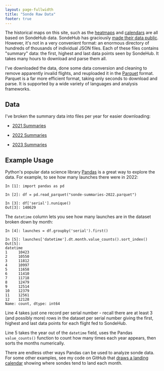```yaml
---
layout: page-fullwidth
title: "Sonde Raw Data"
footer: true
---
```


The historical maps on this site, such as the [heatmaps](/heatmaps) and
[calendars](/calendars) are all based on SondeHub data. SondeHub has graciously
[made their data public](https://github.com/projecthorus/sondehub-analysis).
However, it's not in a very convenient format: an enormous directory of hundreds
of thousands of individual JSON files. Each of these files contains "summary"
data: the first, highest and last data points seen by SondeHub. It takes many
hours to download and parse them all.

I've downloaded the data, done some data conversion and cleaning to remove
apparently invalid flights, and reuploaded it in the
[Parquet](https://towardsdatascience.com/demystifying-the-parquet-file-format-13adb0206705)
format. Parquet is a far more efficient format, taking only seconds to download
and parse. It is supported by a wide variety of languages and analysis
frameworks.

## Data

I've broken the summary data into files per year for easier downloading:

* [2021 Summaries](https://sondesearch.lectrobox.com/vault/sonde-summaries/parquet/sonde-summaries-2021.parquet)

* [2022 Summaries](https://sondesearch.lectrobox.com/vault/sonde-summaries/parquet/sonde-summaries-2022.parquet)

* [2023 Summaries](https://sondesearch.lectrobox.com/vault/sonde-summaries/parquet/sonde-summaries-2023.parquet)

## Example Usage

Python's popular data science library [Pandas](https://pandas.pydata.org/) is a
great way to explore the data. For example, to see how many launches there were
in 2022:

```
In [1]: import pandas as pd

In [2]: df = pd.read_parquet("sonde-summaries-2022.parquet")

In [3]: df['serial'].nunique()
Out[3]: 140629
```
The `datetime` column lets you see how many launches are in the dataset broken down by month:

```
In [4]: launches = df.groupby('serial').first()

In [5]: launches['datetime'].dt.month.value_counts().sort_index()
Out[5]:
datetime
1     10423
2     10550
3     11812
4     10997
5     11658
6     11410
7     11718
8     12479
9     12514
10    12379
11    12561
12    12128
Name: count, dtype: int64
```
Line 4 takes just one record per serial number - recall there are at least 3
(and possibly more) rows in the dataset per serial number giving the first,
highest and last data points for each flight fed to SondeHub.

Line 5 takes the year out of the `datetime` field, uses the Pandas
`value_counts()` function to count how many times each year appears, then sorts
the months numerically.

There are endless other ways Pandas can be used to analyze sonde data. For some
other examples, see my code on GitHub that [draws a landing
calendar](https://github.com/jonhnet/sonde-search/blob/main/landing-heatmap/landings-by-season.py)
showing where sondes tend to land each month.
